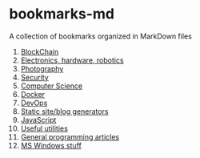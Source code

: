 bookmarks-md
============

A collection of bookmarks organized in MarkDown files

1. [BlockChain](blockchain/)
2. [Electronics, hardware, robotics](electronics-hardware-robotics/)
3. [Photography](photography/)
4. [Security](security/)
5. [Computer Science](computer-science/)
6. [Docker](docker/)
7. [DevOps](devops/)
8. [Static site/blog generators](static-site-blog-generators/)
9. [JavaScript](javascript/)
10. [Useful utilities](useful-utilities/)
11. [General programming articles](general-programming-articles/)
12. [MS Windows stuff](ms-windows-stuff/)
